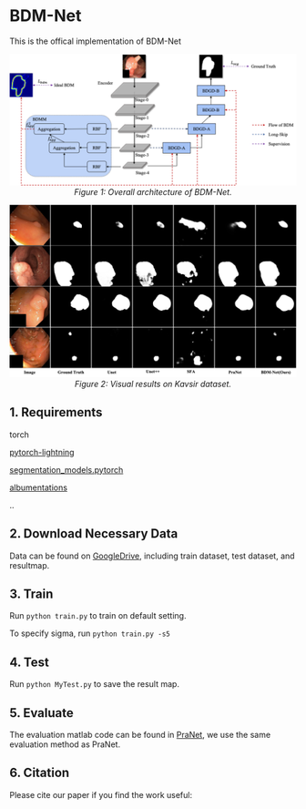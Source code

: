 # BDM-Net
This is the offical implementation of BDM-Net

<p align="center">
    <img src="./overall.png"/> <br />
    <em> 
    Figure 1: Overall architecture of BDM-Net.
    </em>
</p>

<p align="center">
    <img src="./visualization.png"/> <br />
    <em> 
    Figure 2: Visual results on Kavsir dataset.
    </em>
</p>


## 1. Requirements 

torch

[pytorch-lightning](https://github.com/PyTorchLightning/pytorch-lightning)

[segmentation_models.pytorch](https://github.com/qubvel/segmentation_models.pytorch)

[albumentations](https://github.com/albumentations-team/albumentations)

..

## 2. Download Necessary Data

Data can be found on [GoogleDrive](https://drive.google.com/drive/folders/1AQHCJ0kdOQl9j8OWfmXS4oeD6nQ9lUhd?usp=sharing), including train dataset, test dataset, and resultmap.

## 3. Train

Run `python train.py` to train on default setting.

To specify sigma, run `python train.py -s5`

## 4. Test

Run `python MyTest.py` to save the result map.

## 5. Evaluate 

The evaluation matlab code can be found in [PraNet](https://github.com/DengPingFan/PraNet), we use the same evaluation method as PraNet.

## 6. Citation

Please cite our paper if you find the work useful:
